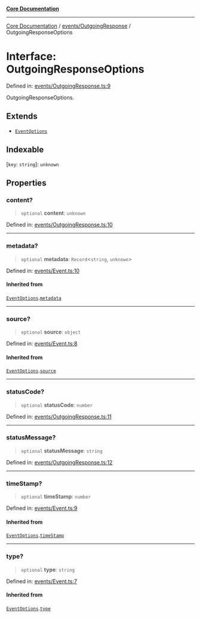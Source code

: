[**Core Documentation**](../../../README.md)

***

[Core Documentation](../../../README.md) / [events/OutgoingResponse](../README.md) / OutgoingResponseOptions

# Interface: OutgoingResponseOptions

Defined in: [events/OutgoingResponse.ts:9](https://github.com/stonemjs/core/blob/b1f29857c7f1e529739f22d486494bed3b22d2c6/src/events/OutgoingResponse.ts#L9)

OutgoingResponseOptions.

## Extends

- [`EventOptions`](../../Event/interfaces/EventOptions.md)

## Indexable

\[`key`: `string`\]: `unknown`

## Properties

### content?

> `optional` **content**: `unknown`

Defined in: [events/OutgoingResponse.ts:10](https://github.com/stonemjs/core/blob/b1f29857c7f1e529739f22d486494bed3b22d2c6/src/events/OutgoingResponse.ts#L10)

***

### metadata?

> `optional` **metadata**: `Record`\<`string`, `unknown`\>

Defined in: [events/Event.ts:10](https://github.com/stonemjs/core/blob/b1f29857c7f1e529739f22d486494bed3b22d2c6/src/events/Event.ts#L10)

#### Inherited from

[`EventOptions`](../../Event/interfaces/EventOptions.md).[`metadata`](../../Event/interfaces/EventOptions.md#metadata)

***

### source?

> `optional` **source**: `object`

Defined in: [events/Event.ts:8](https://github.com/stonemjs/core/blob/b1f29857c7f1e529739f22d486494bed3b22d2c6/src/events/Event.ts#L8)

#### Inherited from

[`EventOptions`](../../Event/interfaces/EventOptions.md).[`source`](../../Event/interfaces/EventOptions.md#source)

***

### statusCode?

> `optional` **statusCode**: `number`

Defined in: [events/OutgoingResponse.ts:11](https://github.com/stonemjs/core/blob/b1f29857c7f1e529739f22d486494bed3b22d2c6/src/events/OutgoingResponse.ts#L11)

***

### statusMessage?

> `optional` **statusMessage**: `string`

Defined in: [events/OutgoingResponse.ts:12](https://github.com/stonemjs/core/blob/b1f29857c7f1e529739f22d486494bed3b22d2c6/src/events/OutgoingResponse.ts#L12)

***

### timeStamp?

> `optional` **timeStamp**: `number`

Defined in: [events/Event.ts:9](https://github.com/stonemjs/core/blob/b1f29857c7f1e529739f22d486494bed3b22d2c6/src/events/Event.ts#L9)

#### Inherited from

[`EventOptions`](../../Event/interfaces/EventOptions.md).[`timeStamp`](../../Event/interfaces/EventOptions.md#timestamp)

***

### type?

> `optional` **type**: `string`

Defined in: [events/Event.ts:7](https://github.com/stonemjs/core/blob/b1f29857c7f1e529739f22d486494bed3b22d2c6/src/events/Event.ts#L7)

#### Inherited from

[`EventOptions`](../../Event/interfaces/EventOptions.md).[`type`](../../Event/interfaces/EventOptions.md#type)
